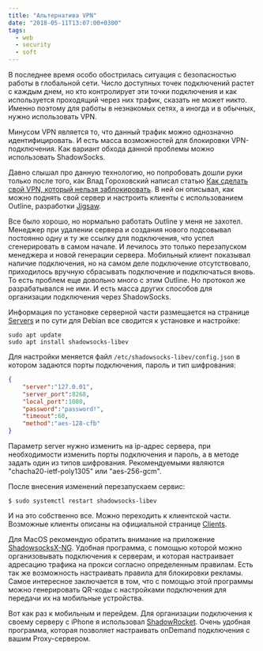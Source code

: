 ```yaml
---
title: "Альтернатива VPN"
date: "2018-05-11T13:07:00+0300"
tags:
  - web
  - security
  - soft
---
```

В последнее время особо обострилась ситуация с безопасностью работы в глобальной сети. Число доступных точек подключений растет с каждым днем, но кто контролирует эти точки подключения и как используется проходящий через них трафик, сказать не может никто. Именно поэтому для работы в незнакомых сетях, а иногда и в обычных, нужно использовать VPN.

Минусом VPN является то, что данный трафик можно однозначно идентифицировать. И есть масса возможностей для блокировки VPN-подключения. Как вариант обхода данной проблемы можно использовать ShadowSocks.

Давно слышал про данную технологию, но попробовать дошли руки только после того, как Влад Гороховский написал статью [Как сделать свой VPN, который нельзя заблокировать](http://telegra.ph/CHto-delat-kogda-zablokiruyut-VPN-04-23). В ней он описывал, как можно поднять свой сервер и настроить клиенты с использованием Outline, разработки [Jigsaw](https://getoutline.org/en/home).

Все было хорошо, но нормально работать Outline у меня не захотел. Менеджер при удалении сервера и создания нового подсовывал постоянно одну и ту же ссылку для подключения, что успел сгенерировать в самом начале. И лечилось это только перезапуском менеджера и новой генерации сервера. Мобильный клиент показывал наличие подключения, но на самом деле подключение отсутствовало, приходилось вручную сбрасывать подключение и подключаться вновь. То есть проблем еще довольно много с этим Outline. Но протокол же разрабатывался не ими. И есть масса других способов для организации подключения через ShadowSocks.

Информация по установке серверной части размещается на странице [Servers](https://www.shadowsocks.org/en/download/servers.html) и по сути для Debian все сводится к установке и настройке:

```shell
sudo apt update
sudo apt install shadowsocks-libev
```

Для настройки меняется файл `/etc/shadowsocks-libev/config.json` в котором задаются порты подключения, пароль и тип шифрования:

```json
{
    "server":"127.0.01",
    "server_port":8268,
    "local_port":1080,
    "password":"password!",
    "timeout":60,
    "method":"aes-128-cfb"
}
```

Параметр server нужно изменить на ip-адрес сервера, при необходимости изменить порты подключения и пароль, а в методе задать один из типов шифрования. Рекомендуемыми являются "chacha20-ietf-poly1305" или "aes-256-gcm".

После внесения изменений перезапускаем сервис:

```shell
$ sudo systemctl restart shadowsocks-libev
```

И на это собственно все. Можно переходить к клиентской части. Возможные клиенты описаны на официальной странице [Clients](https://www.shadowsocks.org/en/download/clients.html).

Для MacOS рекомендую обратить внимание на приложение [ShadowsocksX-NG](https://github.com/shadowsocks/ShadowsocksX-NG/releases). Удобная программа, с помощью которой можно организовывать подключения к серверам, и которая настраивает адресацию трафика на прокси согласно определенным правилам. Есть так же возможность настраивать правила для блокировки рекламы. Самое интересное заключается в том, что с помощью этой программы можно генерировать QR-коды с настройками подключения для передачи их на мобильные устройства.

Вот как раз к мобильным и перейдем. Для организации подключения к своему серверу с iPhone я использовал [ShadowRocket](https://itunes.apple.com/ru/app/shadowrocket/id932747118?mt=8). Очень удобная программа, которая позволяет настраивать onDemand подключения с вашим Proxy-сервером.

